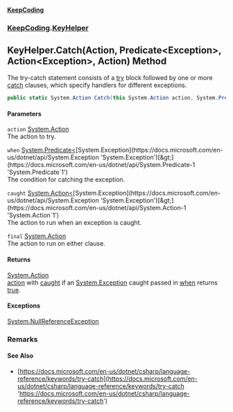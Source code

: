 #### [KeepCoding](index.md 'index')
### [KeepCoding](KeepCoding.md 'KeepCoding').[KeyHelper](KeyHelper.md 'KeepCoding.KeyHelper')
## KeyHelper.Catch(Action, Predicate&lt;Exception&gt;, Action&lt;Exception&gt;, Action) Method
The try-catch statement consists of a [try](https://docs.microsoft.com/en-us/dotnet/csharp/language-reference/keywords/try 'https://docs.microsoft.com/en-us/dotnet/csharp/language-reference/keywords/try') block followed by one or more [catch](https://docs.microsoft.com/en-us/dotnet/csharp/language-reference/keywords/catch 'https://docs.microsoft.com/en-us/dotnet/csharp/language-reference/keywords/catch') clauses, which specify handlers for different exceptions.  
```csharp
public static System.Action Catch(this System.Action action, System.Predicate<System.Exception> when, System.Action<System.Exception> caught=null, System.Action final=null);
```
#### Parameters
<a name='KeepCoding.KeyHelper.Catch(System.Action.System.Predicate.System.Exception..System.Action.System.Exception..System.Action).action'></a>
`action` [System.Action](https://docs.microsoft.com/en-us/dotnet/api/System.Action 'System.Action')  
The action to try.
  
<a name='KeepCoding.KeyHelper.Catch(System.Action.System.Predicate.System.Exception..System.Action.System.Exception..System.Action).when'></a>
`when` [System.Predicate&lt;](https://docs.microsoft.com/en-us/dotnet/api/System.Predicate-1 'System.Predicate`1')[System.Exception](https://docs.microsoft.com/en-us/dotnet/api/System.Exception 'System.Exception')[&gt;](https://docs.microsoft.com/en-us/dotnet/api/System.Predicate-1 'System.Predicate`1')  
The condition for catching the exception.
  
<a name='KeepCoding.KeyHelper.Catch(System.Action.System.Predicate.System.Exception..System.Action.System.Exception..System.Action).caught'></a>
`caught` [System.Action&lt;](https://docs.microsoft.com/en-us/dotnet/api/System.Action-1 'System.Action`1')[System.Exception](https://docs.microsoft.com/en-us/dotnet/api/System.Exception 'System.Exception')[&gt;](https://docs.microsoft.com/en-us/dotnet/api/System.Action-1 'System.Action`1')  
The action to run when an exception is caught.
  
<a name='KeepCoding.KeyHelper.Catch(System.Action.System.Predicate.System.Exception..System.Action.System.Exception..System.Action).final'></a>
`final` [System.Action](https://docs.microsoft.com/en-us/dotnet/api/System.Action 'System.Action')  
The action to run on either clause.
  
#### Returns
[System.Action](https://docs.microsoft.com/en-us/dotnet/api/System.Action 'System.Action')  
[action](KeyHelper.Catch.nqdONecWZ5u+0KoWPkvYTw.md#KeepCoding.KeyHelper.Catch(System.Action.System.Predicate.System.Exception..System.Action.System.Exception..System.Action).action 'KeepCoding.KeyHelper.Catch(System.Action, System.Predicate&lt;System.Exception&gt;, System.Action&lt;System.Exception&gt;, System.Action).action') with [caught](KeyHelper.Catch.nqdONecWZ5u+0KoWPkvYTw.md#KeepCoding.KeyHelper.Catch(System.Action.System.Predicate.System.Exception..System.Action.System.Exception..System.Action).caught 'KeepCoding.KeyHelper.Catch(System.Action, System.Predicate&lt;System.Exception&gt;, System.Action&lt;System.Exception&gt;, System.Action).caught') if an [System.Exception](https://docs.microsoft.com/en-us/dotnet/api/System.Exception 'System.Exception') caught passed in [when](KeyHelper.Catch.nqdONecWZ5u+0KoWPkvYTw.md#KeepCoding.KeyHelper.Catch(System.Action.System.Predicate.System.Exception..System.Action.System.Exception..System.Action).when 'KeepCoding.KeyHelper.Catch(System.Action, System.Predicate&lt;System.Exception&gt;, System.Action&lt;System.Exception&gt;, System.Action).when') returns [true](https://docs.microsoft.com/en-us/dotnet/csharp/language-reference/builtin-types/bool 'https://docs.microsoft.com/en-us/dotnet/csharp/language-reference/builtin-types/bool').
#### Exceptions
[System.NullReferenceException](https://docs.microsoft.com/en-us/dotnet/api/System.NullReferenceException 'System.NullReferenceException')  
### Remarks
#### See Also
- [https://docs.microsoft.com/en-us/dotnet/csharp/language-reference/keywords/try-catch](https://docs.microsoft.com/en-us/dotnet/csharp/language-reference/keywords/try-catch 'https://docs.microsoft.com/en-us/dotnet/csharp/language-reference/keywords/try-catch')
